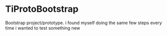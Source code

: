 TiProtoBootstrap
================

Bootstrap project/prototype. i found myself doing the same few steps every time i wanted to test something new
